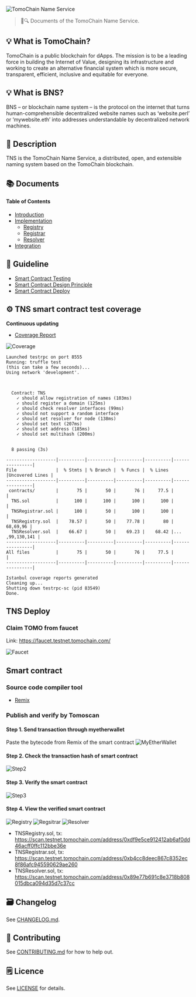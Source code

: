 ![TomoChain Name Service](./assets/title.jpg)

> 📖🔍 Documents of the TomoChain Name Service.

## 💡 What is TomoChain?
TomoChain is a public blockchain for dApps. The mission is to be a leading force in building the Internet of Value, designing its infrastructure and working to create an alternative financial system which is more secure, transparent, efficient, inclusive and equitable for everyone.

## 💡 What is BNS?
BNS – or blockchain name system – is the protocol on the internet that turns human-comprehensible decentralized website names such as ‘website.perl’ or ‘mywebsite.eth’ into addresses understandable by decentralized network machines.

## 📝 Description

TNS is the TomoChain Name Service, a distributed, open, and extensible naming system based on the TomoChain blockchain.

## 📚 Documents

#### Table of Contents
- [Introduction](./docs/INTRODUCTION.md)
- [Implementation](./docs/IMPLEMENTATION.md)
    - [Registry](./docs/REGISTRY.md)
    - [Registrar](./docs/REGISTRAR.md)
    - [Resolver](./docs/RESOLVER.md)
- [Integration](./docs/INTEGRATION.md)

## 📝 Guideline
- [Smart Contract Testing](./tns/README.md)
- [Smart Contract Design Principle](./docs/SMART_CONTRACT_DESIGN_PRINCIPLE.md)
- [Smart Contract Deploy](./docs/TUTORIAL.md)

## ⚙️ TNS smart contract test coverage
__Continuous updating__
- [Coverage Report](./tns/coverage/)

![Coverage](./assets/coverage.png)

```
Launched testrpc on port 8555
Running: truffle test
(this can take a few seconds)...
Using network 'development'.



  Contract: TNS
    ✓ should allow registration of names (103ms)
    ✓ should register a domain (125ms)
    ✓ should check resolver interfaces (99ms)
    ✓ should not support a random interface
    ✓ should set resolver for node (138ms)
    ✓ should set text (207ms)
    ✓ should set address (185ms)
    ✓ should set multihash (200ms)


  8 passing (3s)

-------------------|----------|----------|----------|----------|----------------|
File               |  % Stmts | % Branch |  % Funcs |  % Lines |Uncovered Lines |
-------------------|----------|----------|----------|----------|----------------|
 contracts/        |       75 |       50 |       76 |     77.5 |                |
  TNS.sol          |      100 |      100 |      100 |      100 |                |
  TNSRegistrar.sol |      100 |       50 |      100 |      100 |                |
  TNSRegistry.sol  |    78.57 |       50 |    77.78 |       80 |       68,69,96 |
  TNSResolver.sol  |    66.67 |       50 |    69.23 |    68.42 |... ,99,130,141 |
-------------------|----------|----------|----------|----------|----------------|
All files          |       75 |       50 |       76 |     77.5 |                |
-------------------|----------|----------|----------|----------|----------------|

Istanbul coverage reports generated
Cleaning up...
Shutting down testrpc-sc (pid 83549)
Done.
```

## TNS Deploy

### Claim TOMO from faucet

Link: https://faucet.testnet.tomochain.com/

![Faucet](./assets/tomo-faucet.png)

## Smart contract

### Source code compiler tool
- [Remix](http://remix.ethereum.org/)

### Publish and verify by Tomoscan

#### Step 1. Send transaction through myetherwallet
Paste the bytecode from Remix of the smart contract
![MyEtherWallet](./assets/myetherwallet.png)

#### Step 2. Check the transaction hash of smart contract
![Step2](./assets/tomoscan-deploy.png)

#### Step 3. Verify the smart contract
![Step3](./assets/tomoscan-verify.png)

#### Step 4. View the verified smart contract
![Registry](./assets/tomoscan-verified-registry.png)
![Regsitrar](./assets/tomoscan-verified-registrar.png)
![Resolver](./assets/tomoscan-verified-resolver.png)

- TNSRegistry.sol, tx: https://scan.testnet.tomochain.com/address/0xdf9e5ce912412ab6af0dd46acff0ffc112bbe36e
- TNSRegistrar.sol, tx: https://scan.testnet.tomochain.com/address/0xb4cc8deec867c8352ec8f86afc945590629ae260
- TNSResolver.sol, tx: https://scan.testnet.tomochain.com/address/0x89e77b691c8e3718b808015dbca094d35d7c37cc

## 🗃 Changelog
See [CHANGELOG.md](./CHANGELOG.md).

## 📣 Contributing
See [CONTRIBUTING.md](./CONTRIBUTING.md) for how to help out.

## 🗒 Licence
See [LICENSE](./LICENSE) for details.
